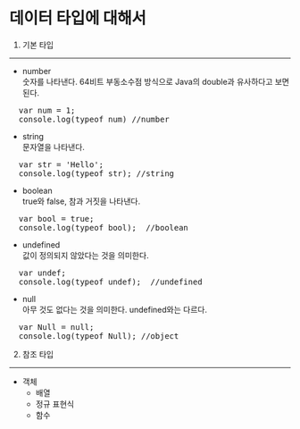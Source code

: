 데이터 타입에 대해서
===============
1. 기본 타입
----------
  * number  
  숫자를 나타낸다. 64비트 부동소수점 방식으로 Java의 double과 유사하다고 보면된다.
  <pre>
  var num = 1;
  console.log(typeof num) //number</pre>

  * string  
  문자열을 나타낸다.  
  <pre>
  var str = 'Hello';
  console.log(typeof str); //string</pre>

  * boolean  
  true와 false, 참과 거짓을 나타낸다.
  <pre>
  var bool = true;
  console.log(typeof bool);  //boolean</pre>

  * undefined  
  값이 정의되지 않았다는 것을 의미한다.
  <pre>
  var undef;
  console.log(typeof undef);  //undefined</pre>

  * null  
  아무 것도 없다는 것을 의미한다. undefined와는 다르다.  
  <pre>
  var Null = null;
  console.log(typeof Null); //object</pre>

2. 참조 타입
----------
  * 객체  
    * 배열  
    * 정규 표현식  
    * 함수  
